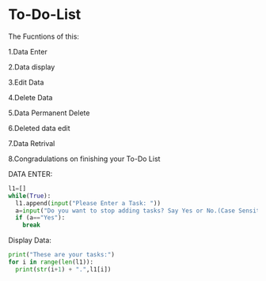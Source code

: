 # To-Do-List
The Fucntions of this:

1.Data Enter

2.Data display

3.Edit Data

4.Delete Data

5.Data Permanent Delete

6.Deleted data edit

7.Data Retrival

8.Congradulations on finishing your To-Do List

DATA ENTER:
```python
l1=[]
while(True):
  l1.append(input("Please Enter a Task: "))
  a=input("Do you want to stop adding tasks? Say Yes or No.(Case Sensitive): ")
  if (a=="Yes"):
    break
```

Display Data:
```python
print("These are your tasks:")
for i in range(len(l1)):
  print(str(i+1) + ".",l1[i])
```
